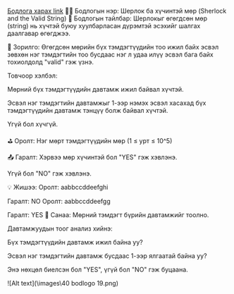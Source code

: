 <a href="https://www.hackerrank.com/challenges/sherlock-and-valid-string/problem?isFullScreen=true">Бодлога харах link</a>
🕵️‍♂️ Бодлогын нэр: Шерлок ба хүчинтэй мөр (Sherlock and the Valid String)
📘 Бодлогын тайлбар:
Шерлокыг өгөгдсөн мөр (string) нь хүчтэй буюу хуулбарласан дүрэмтэй эсэхийг шалгах даалгавар өгөгджээ.

🎯 Зорилго:
Өгөгдсөн мөрийн бүх тэмдэгтүүдийн тоо ижил байх эсвэл зөвхөн нэг тэмдэгтийн тоо бусдаас нэг л удаа илүү эсвэл бага байх тохиолдолд "valid" гэж үзнэ.

Товчоор хэлбэл:

Мөрний бүх тэмдэгтүүдийн давтамж ижил байвал хүчтэй.

Эсвэл нэг тэмдэгтийн давтамжыг 1-ээр нэмэх эсвэл хасахад бүх тэмдэгтүүдийн давтамж тэнцүү болж байвал хүчтэй.

Үгүй бол хүчгүй.

⛳ Оролт:
Нэг мөрт тэмдэгтүүдийн мөр (1 ≤ урт ≤ 10^5)

📤 Гаралт:
Хэрвээ мөр хүчинтэй бол "YES" гэж хэвлэнэ.

Үгүй бол "NO" гэж хэвлэнэ.

💡 Жишээ:
Оролт: 
aabbccddeefghi

Гаралт:
NO
Оролт:
aabbccddeefgg

Гаралт:
YES
🧠 Санаа:
Мөрний тэмдэгт бүрийн давтамжийг тоолно.

Давтамжуудын тоог анализ хийнэ:

Бүх тэмдэгтүүдийн давтамж ижил байна уу?

Эсвэл нэг тэмдэгтийн давтамж бусдаас 1-ээр ялгаатай байна уу?

Энэ нөхцөл биелсэн бол "YES", үгүй бол "NO" гэж буцаана.


![Alt text](\images\40 bodlogo 19.png)